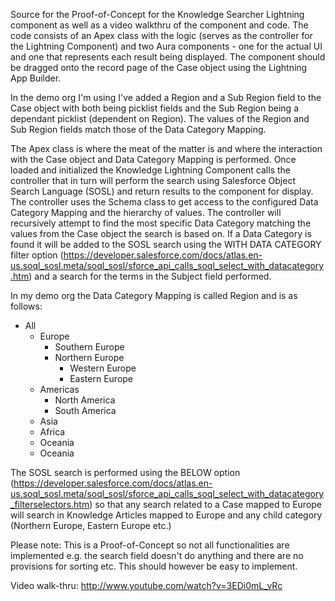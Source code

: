 Source for the Proof-of-Concept for the Knowledge Searcher Lightning component as well as a video walkthru of the component and code. The code consists of an Apex class with the logic (serves as the controller for the Lightning Component) and two Aura components - one for the actual UI and one that represents each result being displayed. The component should be dragged onto the record page of the Case object using the Lightning App Builder.

In the demo org I'm using I've added a Region and a Sub Region field to the Case object with both being picklist fields and the Sub Region being a dependant picklist (dependent on Region). The values of the Region and Sub Region fields match those of the Data Category Mapping.

The Apex class is where the meat of the matter is and where the interaction with the Case object and Data Category Mapping is performed. Once loaded and initialized the Knowledge Lightning Component calls the controller that in turn will perform the search using Salesforce Object Search Language (SOSL) and return results to the component for display. The controller uses the Schema class to get access to the configured Data Category Mapping and the hierarchy of values. The controller will recursively attempt to find the most specific Data Category matching the values from the Case object the search is based on. If a Data Category is found it will be added to the SOSL search using the WITH DATA CATEGORY filter option (https://developer.salesforce.com/docs/atlas.en-us.soql_sosl.meta/soql_sosl/sforce_api_calls_soql_select_with_datacategory.htm) and a search for the terms in the Subject field performed.

In my demo org the Data Category Mapping is called Region and is as follows:
* All
  - Europe
    * Southern Europe
    * Northern Europe
      *  Western Europe
      * Eastern Europe
  - Americas
    * North America
    * South America
  - Asia
  - Africa
  - Oceania
  - Oceania

The SOSL search is performed using the BELOW option (https://developer.salesforce.com/docs/atlas.en-us.soql_sosl.meta/soql_sosl/sforce_api_calls_soql_select_with_datacategory_filterselectors.htm) so that any search related to a Case mapped to Europe will search in Knowledge Articles mapped to Europe and any child category (Northern Europe, Eastern Europe etc.)

Please note: This is a Proof-of-Concept so not all functionalities are implemented e.g. the search field doesn't do anything and there are no provisions for sorting etc. This should however be easy to implement.

Video walk-thru: http://www.youtube.com/watch?v=3EDi0mL_vRc

